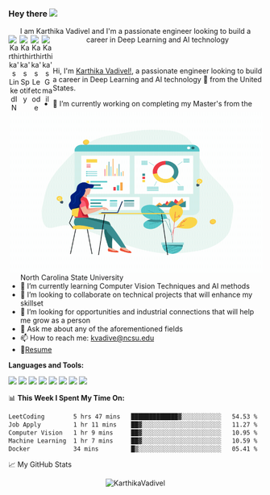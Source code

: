 
### Hey there <img src="https://media.giphy.com/media/hvRJCLFzcasrR4ia7z/giphy.gif" width="25px"> 
<p align="center">
I am Karthika Vadivel and I'm a passionate engineer looking to build a career in Deep Learning and AI technology 

<a href="https://www.linkedin.com/in/karthivadivel/">
  <img align="left" alt="Karthika's LinkedIN" width="22px" src="https://raw.githubusercontent.com/peterthehan/peterthehan/master/assets/linkedin.svg" />
</a>
<a href="spotify:user:315tq6cpz2w4mzdzn5la3gi72gc4">
  <img align="left" alt="Karthika's Spotify" width="22px" src="https://raw.githubusercontent.com/peterthehan/peterthehan/master/assets/spotify.svg" />
</a>
<a href="https://leetcode.com/kvadive/">
  <img align="left" alt="Karthika's Leetcode" width="22px" src="https://user-images.githubusercontent.com/42571681/104142181-6203b580-5388-11eb-87e4-5d0bd8a862b7.png" />
</a>

<a href= "https://user-images.githubusercontent.com/42571681/104142319-19003100-5389-11eb-8da7-b15a97388818.png" >
  <img align="left" alt="Karthika's Gmail" width="22px" src="https://user-images.githubusercontent.com/42571681/104142413-7f854f00-5389-11eb-859d-c95489ec0e50.png" />
</a>
</p>
<br />

Hi, I'm [Karthika Vadivel!](https://blog.abhisheknaidu.tech/), a passionate engineer looking to build a career in Deep Learning and AI technology
 🚀 from the United States.

  <img align="right" alt="GIF" src="https://github.com/car-thee-ca/car-thee-ca/blob/main/women_code_gif_3.gif?raw=true" width="500" height="320" />
  
- 🔭 I’m currently working on completing my Master's from the North Carolina State University
- 🌱 I’m currently learning Computer Vision Techniques and AI methods
- 👯 I’m looking to collaborate on technical projects that will enhance my skillset
- 🤔 I’m looking for opportunities and industrial connections that will help me grow as a person
- 💬 Ask me about any of the aforementioned fields
- 📫 How to reach me: kvadive@ncsu.edu
- 📝[Resume](https://github.com/car-thee-ca/Viola-Jones-Face-Recognition/files/5793724/Karthika_Resume__Version_1_.pdf)


**Languages and Tools:**  

<code><img height="30" src="https://user-images.githubusercontent.com/25856691/104141371-54e4c780-5384-11eb-9f01-94dadef9d439.png"></code>
<code><img height="30" src="https://user-images.githubusercontent.com/25856691/104141284-ec95e600-5383-11eb-9594-35dc4d1f461a.png"></code>
<code><img height="30" src="https://user-images.githubusercontent.com/25856691/104141443-d63c5a00-5384-11eb-8e85-efb0f6f56282.png"></code>
<code><img height="30" src="https://user-images.githubusercontent.com/25856691/104141459-f1a76500-5384-11eb-9a10-ff28754f8d25.png"></code>
<code><img height="30" src="https://user-images.githubusercontent.com/25856691/104141474-04ba3500-5385-11eb-9a4d-6e4c4b5f5f46.png"></code>
<code><img height="30" src="https://user-images.githubusercontent.com/25856691/104141478-0b48ac80-5385-11eb-9428-1ff76e207a84.png"></code>
<code><img height="30" src="https://user-images.githubusercontent.com/25856691/104141502-287d7b00-5385-11eb-9341-812bc277442d.png"></code>
<code><img height="30" src="https://user-images.githubusercontent.com/25856691/104141465-f9670980-5384-11eb-8ab8-8eaec8fbad9c.png"></code>


📊 **This Week I Spent My Time On:**
<!--START_SECTION:waka-->
```text
LeetCoding        5 hrs 47 mins   █████████████▓░░░░░░░░░░░   54.53 % 
Job Apply         1 hr 11 mins    ██▓░░░░░░░░░░░░░░░░░░░░░░   11.27 % 
Computer Vision   1 hr 9 mins     ██▓░░░░░░░░░░░░░░░░░░░░░░   10.95 % 
Machine Learning  1 hr 7 mins     ██▓░░░░░░░░░░░░░░░░░░░░░░   10.59 % 
Docker            34 mins         █▒░░░░░░░░░░░░░░░░░░░░░░░   05.41 % 
```
<!--END_SECTION:waka-->


📈 My GitHub Stats

<p align="center"> <img src="https://github-readme-stats.vercel.app/api?username=car-thee-ca&show_icons=true&theme=gotham" alt="KarthikaVadivel" />
